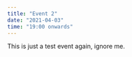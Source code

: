 ```yaml
---
title: "Event 2"
date: "2021-04-03"
time: "19:00 onwards"
---
```


This is just a test event again, ignore me.